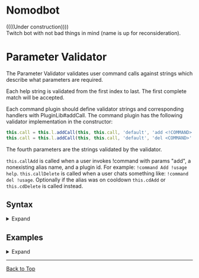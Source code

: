 # Nomodbot
((((Under construction))))  
Twitch bot with not bad things in mind (name is up for reconsideration).

# Parameter Validator
The Parameter Validator validates user command calls against strings which describe what parameters are required.  

Each help string is validated from the first index to last. The first complete match will be accepted.  

Each command plugin should define validator strings and corresponding handlers with PluginLib#addCall. The command plugin has the following validator implementation in the constructor:  
```typescript
this.call = this.l.addCall(this, this.call, 'default', 'add <!COMMAND> <PLUGIN>', this.callAdd, this.cdAdd)
this.call = this.l.addCall(this, this.call, 'default', 'del <COMMAND>', this.callDelete, this.cdDelete)
```
The fourth parameters are the strings validated by the validator.  

`this.callAdd` is called when a user invokes !command with params "add", a nonexisting alias name, and a plugin id.
For example: `!command Add !usage help`.
`this.callDelete` is called when a user chats something like: `!command del !usage`.
Optionally if the alias was on cooldown `this.cdAdd` or `this.cdDelete` is called instead. 

## Syntax

<details><summary>Expand</summary>

### Exact parameter
```
add | del | notcasesensitive | cAseSensitive
```
Accepted when the input is exactly the same (case-sensitive if the parameter name contains uppercase characters).  
Input is converted to lowercase if only lowercase characters were in the parameter  

### Variable parameter
```
<name> | <album> | <anything>
```
Always accepted if something was inputted (handling differs for [advanced types](#advanced-variable-parameter))

### Optional exact parameter
```
[override] | [force] | [CaseSensitive]
```
Accepted when the parameter is not defined or is exactly the same (case-sensitive if parameter name contains uppercase characters)  

### Optional variable parameter
```
[<name>] | [<default>] | [<track_number>]
```
Just like variable parameters but don't need to be defined. Following parameters must also be optional  

### Tuple parameter
```
add|del|edit | <this|that|reg/^thus$/i> | [1|2|3] | case|Sen|sitive
```
Accepted when one of the exact strings is matched. All of the strings are case-sensitive if any of them have an uppercase variable  
Input is converted to lowercase if only lowercase characters were in the tuple parameter  

### Multi-word parameter
```
777... | <message...> | [<reason...>] | <USERS...> | <0-1...> | 0|2...
```
Accepted when each of the upcoming words passes the check. No other parameter can follow  

### Advanced variable parameter
```
<USER> | <COMMAND> | <NUMBER> | <0-100> | <-Infinity-0> | <byte/^[01]{8}$/i>
```

**NUMBER**: Accepted if a valid number (Anything that doesn't convert to NaN with `+str`)  
**WORD**: Accepted if NOT a valid number (Anything that converts to NaN with `+str`)  
**INTEGER**, **INDEX**: Accepted if a valid whole number  
**Range (X-Y)**: Accepts numbers between the lowest inputted number and the highest (inclusive). Negative values are typed like "<-100--90>".  
Accepts whole numbers if none of the numbers had a decimal place, otherwise, fractions are allowed  
**Regexp (name/regex/flags)**: Accepts anything that matches with the regex  


The following parameters are accepted as valid if the parameter is defined but a message is returned if the check is not passed.  

**USER**, **CHANNEL**: Checks for the existence of the inputted user. Input is converted to user ids   
**COMMAND**: Checks that the inputted command exists. Input is converted to lowercase  
**!COMMAND**: Checks that the inputted command DOESN'T exists. Input is converted to lowercase  
**PLUGIN**: Checks that the inputted plugin (by id) exists. Input is converted to lowercase  
**!PLUGIN**: Checks that the inputted plugin (by id) DOESN'T exists. Input is converted to lowercase  

Plural versions are also accepted, INDEX -> INDEXES or USER -> USERS and so on.  

</details>

## Examples

<details><summary>Expand</summary>

Bold parameters are accepted by the validator. Row marked with ✅ is the matched validator string. Some parameters have further checks after this (e.g. "\<USER\>" is accepted for candidate if any string was defined in its place, but the existence of the user is checked aftwerwards).  

Below only the validator string is shown  

Validator strings, like in the quote command plugin:  
```javascript
'add <quote...>'
'del <INDEX>'
'[<INDEX>]'
```
Input: `"add "99 problems but physics aint one" - Albert Einstein, 1923"`  

| add        | 99             | ...            | Candidate |
| ---------- | -------------- | -------------- | :-------: |
| **add**    | **<quote...>** | **<quote...>** |     ✅     |
| del        | **\<INDEX>**   |                |           |
| [\<INDEX>] |                |                |           |

---

### Order matters

```javascript
'<message...>'
'<NUMBER> <message...>',
```
Input: `"999 My cool message"`  

| 999              | My               | ...              | Candidate |
| ---------------- | ---------------- | ---------------- | :-------: |
| **<message...>** | **<message...>** | **<message...>** |     ✅     |
| **\<NUMBER>**    | **<message...>** | **<message...>** |           |

Because of the order that the help strings were inputted, the second one can never be selected.

Now with reverse order of validator strings:

```javascript
'<NUMBER> <message...>'
'<message...>',
```
Input: `"999 My 999th message"`  

| 999              | My               | ...              | Candidate |
| ---------------- | ---------------- | ---------------- | :-------: |
| **\<NUMBER>**    | **<message...>** | **<message...>** |     ✅     |
| **<message...>** | **<message...>** | **<message...>** |           |

Input: `"The defaultly cool message"`  

| 999              | My               | ...              | Candidate |
| ---------------- | ---------------- | ---------------- | :-------: |
| \<NUMBER>        | **<message...>** | **<message...>** |           |
| **<message...>** | **<message...>** | **<message...>** |     ✅     |

---

### USER parameter

```javascript
'<USER>'
'<not_user>', // Never reached
```

Input: `"archimo"`  

| archimo        | Candidate |
| -------------- | :-------: |
| **\<USER>**    |     ✅     |
| **<not_user>** |           |

Expectedly the first one is selected because it is a valid user (**this is not why it was selected**)  
\<USER> parameters are also converted to user id's when passed to the command plugin.

Input: `"not-real-user"`  

| not-real-user  | Candidate |
| -------------- | :-------: |
| **\<USER>**    |     ✅     |
| **<not_user>** |           |

The first one is again selected, because \<USER>, \<COMMAND> and \<PLUGIN> accept ANY defined inputs BUT an error message is returned when that user/command/plugin is not found.

Output: `"Cannot find user (param 1)"`  

---

### Tuple parameter

```javascript
'0|1...'
'0|1|2|3|4|5|6|7|8|9...',
```

Input: `"0 0 1 1 1 0 1 0 0 0 1 0 1 0 0 1"`  

| 0                                   | ...                                 | Candidate |
| ----------------------------------- | ----------------------------------- | :-------: |
| **0\|1...**                         | **0\|1...**                         |     ✅     |
| **0\|1\|2\|3\|4\|5\|6\|7\|8\|9...** | **0\|1\|2\|3\|4\|5\|6\|7\|8\|9...** |           |

Input: `"0 1 9"`  

| 0                                   | 1                                   | 9                                   | Candidate |
| ----------------------------------- | ----------------------------------- | ----------------------------------- | :-------: |
| **0\|1...**                         | **0\|1...**                         | 0\|1...                             |           |
| **0\|1\|2\|3\|4\|5\|6\|7\|8\|9...** | **0\|1\|2\|3\|4\|5\|6\|7\|8\|9...** | **0\|1\|2\|3\|4\|5\|6\|7\|8\|9...** |     ✅     |

---

### Regular Expressions

```javascript
'<byte/^[01]{8}$/i>...'
'</([0-9a-f]{2}/i>...',
```

Input: `"00111010 00101001"`  

| 00111010                  | 00101001                  | Candidate |
| ------------------------- | ------------------------- | :-------: |
| **<byte/^[01]{8}$/i>...** | **<byte/^[01]{8}$/i>...** |     ✅     |
| </([0-9a-f]{2}/i>...      | </([0-9a-f]{2}/i>...      |           |

Input: `"3A 29"`  

| 3A                       | 29                       | Candidate |
| ------------------------ | ------------------------ | :-------: |
| <byte/^[01]{8}$/i>...    | <byte/^[01]{8}$/i>...    |           |
| **</([0-9a-f]{2}/i>...** | **</([0-9a-f]{2}/i>...** |     ✅     |

</details>

---

[Back to Top](#nomodbot)
